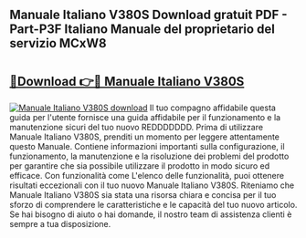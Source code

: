 ## Manuale Italiano V380S Download gratuit PDF - Part-P3F Italiano Manuale del proprietario del servizio MCxW8

# <h2><a href="http://dfgvux2.blite.top/?on=Manuale+Italiano+V380S">🔗Download 👉🔴 Manuale Italiano V380S</a></h2>

[![Manuale Italiano V380S download](https://i.imgur.com/lujVjoI.png)](http://dfgvux2.blite.top/?on=Manuale+Italiano+V380S)
Il tuo compagno affidabile questa guida per l'utente fornisce una guida affidabile per il funzionamento e la manutenzione sicuri del tuo nuovo REDDDDDDD. Prima di utilizzare Manuale Italiano V380S, prenditi un momento per leggere attentamente questo Manuale. Contiene informazioni importanti sulla configurazione, il funzionamento, la manutenzione e la risoluzione dei problemi del prodotto per garantire che sia possibile utilizzare il prodotto in modo sicuro ed efficace. Con funzionalità come L'elenco delle funzionalità, puoi ottenere risultati eccezionali con il tuo nuovo Manuale Italiano V380S. Riteniamo che Manuale Italiano V380S sia stata una risorsa chiara e concisa per il tuo sforzo di comprendere le caratteristiche e le capacità del tuo nuovo articolo. Se hai bisogno di aiuto o hai domande, il nostro team di assistenza clienti è sempre a tua disposizione.

